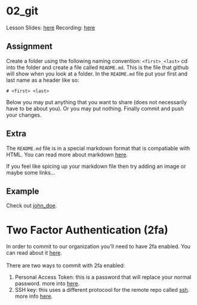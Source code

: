 # 02_git 

Lesson Slides: [here](https://docs.google.com/presentation/d/1EMUmq-82oTyH2jIl2wT7KT6lPpmhIhBIWQ6qlKFcL0U/edit?usp=sharing)
Recording: [here](https://drive.google.com/file/d/1mZUWKh0yP2WpUhcx5h9O63ko7zmCkMfK/view?usp=sharing)

## Assignment 

Create a folder using the following naming convention: `<first>_<last>`
cd into the folder and create a file called `README.md`. This is the file that github will show when you look at a folder. 
In the `README.md` file put your first and last name as a header like so: 
```
# <first> <last>
```
Below you may put anything that you want to share (does not necessarily have to be about you). Or you may put nothing. 
Finally commit and push your changes. 

## Extra 

The `README.md` file is in a special markdown format that is compatiable with HTML. 
You can read more about markdown [here](https://github.com/adam-p/markdown-here/wiki/Markdown-Here-Cheatsheet). 

If you feel like spicing up your markdown file then try adding an image or maybe some links...

## Example 

Check out [john_doe](john_doe). 

# Two Factor Authentication (2fa)

In order to commit to our organization you'll need to have 2fa enabled. You can read about it [here](https://docs.github.com/en/free-pro-team@latest/github/authenticating-to-github/configuring-two-factor-authentication). <br /><br />
There are two ways to commit with 2fa enabled: 
1. Personal Access Token: this is a password that will replace your normal password. more into [here](https://docs.github.com/en/free-pro-team@latest/github/authenticating-to-github/creating-a-personal-access-token). 
2. SSH key: this uses a different protocool for the remote repo called [ssh](https://www.digitalocean.com/community/tutorials/ssh-essentials-working-with-ssh-servers-clients-and-keys). more info [here](https://docs.github.com/en/free-pro-team@latest/github/authenticating-to-github/connecting-to-github-with-ssh). 